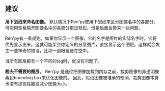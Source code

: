 ## 建议
__用下划线来命名图像。__  默认情况下Ren'py使用下划线来区分图像名中的各部分。可能用空格隔开图像名中的各部分更加轻松，但是后面会带来一些问题。    

Ren'py有一条规则，如果你显示一个图像，它的名字是图片的实际名字时，它将优先显示出来。这就可能架空你定义的分层图片，直接显示这个图层。这样就会发生一些神奇的错误，比如一副眼镜悬在空中。    

当所有图层都有一个不同的tag时，就没有问题了。    

__裁去不需要的图层。__  Ren'py 是通过把图像加载到内存之前，裁剪图像的非透明像素到bounding box来优化图像的。 因此，假设图像被准确的预测，裁剪图像本身也没有提高性能或减少图像大小。    
